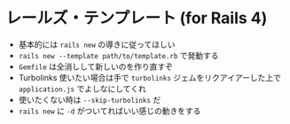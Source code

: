 # レールズ・テンプレート (for Rails 4)
* 基本的には `rails new` の導きに従ってほしい
* `rails new --template path/to/template.rb` で発動する
* `Gemfile` は全消しして新しいのを作り直すぞ
* Turbolinks 使いたい場合は手で `turbolinks` ジェムをリクアイアーした上で `application.js` でよしなにしてくれ
* 使いたくない時は `--skip-turbolinks` だ
* `rails new` に `-d` がついてればいい感じの動きをする

